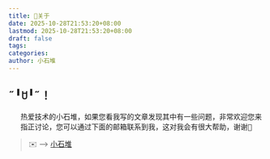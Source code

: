 ```yaml
---
title: 👋关于
date: 2025-10-28T21:53:20+08:00
lastmod: 2025-10-28T21:53:20+08:00
draft: false
tags:
categories:
author: 小石堆
---
```


##  ˶╹ꇴ╹˶！
<samp>
  <ul>
热爱技术的小石堆，如果您看我写的文章发现其中有一些问题，非常欢迎您来指正讨论，您可以通过下面的邮箱联系到我，这对我会有很大帮助，谢谢🙏
  </ul>
</samp>
</div>

> ✉️ ——> [小石堆](mailto:1399311818@qq.com)